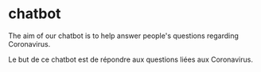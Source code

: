 # chatbot

The aim of our chatbot is to help answer people's questions regarding Coronavirus.

Le but de ce chatbot est de répondre aux questions liées aux Coronavirus.
